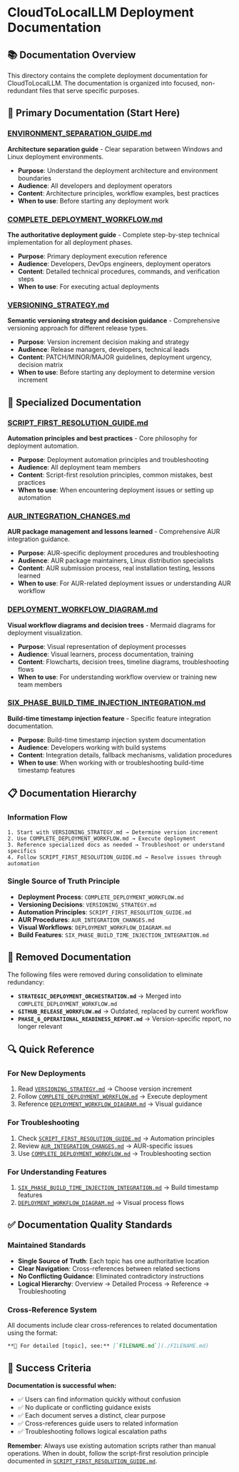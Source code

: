 # CloudToLocalLLM Deployment Documentation

## 📚 Documentation Overview

This directory contains the complete deployment documentation for CloudToLocalLLM. The documentation is organized into focused, non-redundant files that serve specific purposes.

## 🎯 Primary Documentation (Start Here)

### **[ENVIRONMENT_SEPARATION_GUIDE.md](./ENVIRONMENT_SEPARATION_GUIDE.md)**
**Architecture separation guide** - Clear separation between Windows and Linux deployment environments.
- **Purpose**: Understand the deployment architecture and environment boundaries
- **Audience**: All developers and deployment operators
- **Content**: Architecture principles, workflow examples, best practices
- **When to use**: Before starting any deployment work

### **[COMPLETE_DEPLOYMENT_WORKFLOW.md](./COMPLETE_DEPLOYMENT_WORKFLOW.md)**
**The authoritative deployment guide** - Complete step-by-step technical implementation for all deployment phases.
- **Purpose**: Primary deployment execution reference
- **Audience**: Developers, DevOps engineers, deployment operators
- **Content**: Detailed technical procedures, commands, and verification steps
- **When to use**: For executing actual deployments

### **[VERSIONING_STRATEGY.md](./VERSIONING_STRATEGY.md)**
**Semantic versioning strategy and decision guidance** - Comprehensive versioning approach for different release types.
- **Purpose**: Version increment decision making and strategy
- **Audience**: Release managers, developers, technical leads
- **Content**: PATCH/MINOR/MAJOR guidelines, deployment urgency, decision matrix
- **When to use**: Before starting any deployment to determine version increment

## 🔧 Specialized Documentation

### **[SCRIPT_FIRST_RESOLUTION_GUIDE.md](./SCRIPT_FIRST_RESOLUTION_GUIDE.md)**
**Automation principles and best practices** - Core philosophy for deployment automation.
- **Purpose**: Deployment automation principles and troubleshooting
- **Audience**: All deployment team members
- **Content**: Script-first resolution principles, common mistakes, best practices
- **When to use**: When encountering deployment issues or setting up automation

### **[AUR_INTEGRATION_CHANGES.md](./AUR_INTEGRATION_CHANGES.md)**
**AUR package management and lessons learned** - Comprehensive AUR integration guidance.
- **Purpose**: AUR-specific deployment procedures and troubleshooting
- **Audience**: AUR package maintainers, Linux distribution specialists
- **Content**: AUR submission process, real installation testing, lessons learned
- **When to use**: For AUR-related deployment issues or understanding AUR workflow

### **[DEPLOYMENT_WORKFLOW_DIAGRAM.md](./DEPLOYMENT_WORKFLOW_DIAGRAM.md)**
**Visual workflow diagrams and decision trees** - Mermaid diagrams for deployment visualization.
- **Purpose**: Visual representation of deployment processes
- **Audience**: Visual learners, process documentation, training
- **Content**: Flowcharts, decision trees, timeline diagrams, troubleshooting flows
- **When to use**: For understanding workflow overview or training new team members

### **[SIX_PHASE_BUILD_TIME_INJECTION_INTEGRATION.md](./SIX_PHASE_BUILD_TIME_INJECTION_INTEGRATION.md)**
**Build-time timestamp injection feature** - Specific feature integration documentation.
- **Purpose**: Build-time timestamp injection system documentation
- **Audience**: Developers working with build systems
- **Content**: Integration details, fallback mechanisms, validation procedures
- **When to use**: When working with or troubleshooting build-time timestamp features

## 📋 Documentation Hierarchy

### **Information Flow**
```
1. Start with VERSIONING_STRATEGY.md → Determine version increment
2. Use COMPLETE_DEPLOYMENT_WORKFLOW.md → Execute deployment
3. Reference specialized docs as needed → Troubleshoot or understand specifics
4. Follow SCRIPT_FIRST_RESOLUTION_GUIDE.md → Resolve issues through automation
```

### **Single Source of Truth Principle**
- **Deployment Process**: `COMPLETE_DEPLOYMENT_WORKFLOW.md`
- **Versioning Decisions**: `VERSIONING_STRATEGY.md`
- **Automation Principles**: `SCRIPT_FIRST_RESOLUTION_GUIDE.md`
- **AUR Procedures**: `AUR_INTEGRATION_CHANGES.md`
- **Visual Workflows**: `DEPLOYMENT_WORKFLOW_DIAGRAM.md`
- **Build Features**: `SIX_PHASE_BUILD_TIME_INJECTION_INTEGRATION.md`

## 🚫 Removed Documentation

The following files were removed during consolidation to eliminate redundancy:

- **`STRATEGIC_DEPLOYMENT_ORCHESTRATION.md`** → Merged into `COMPLETE_DEPLOYMENT_WORKFLOW.md`
- **`GITHUB_RELEASE_WORKFLOW.md`** → Outdated, replaced by current workflow
- **`PHASE_6_OPERATIONAL_READINESS_REPORT.md`** → Version-specific report, no longer relevant

## 🔍 Quick Reference

### **For New Deployments**
1. Read [`VERSIONING_STRATEGY.md`](./VERSIONING_STRATEGY.md) → Choose version increment
2. Follow [`COMPLETE_DEPLOYMENT_WORKFLOW.md`](./COMPLETE_DEPLOYMENT_WORKFLOW.md) → Execute deployment
3. Reference [`DEPLOYMENT_WORKFLOW_DIAGRAM.md`](./DEPLOYMENT_WORKFLOW_DIAGRAM.md) → Visual guidance

### **For Troubleshooting**
1. Check [`SCRIPT_FIRST_RESOLUTION_GUIDE.md`](./SCRIPT_FIRST_RESOLUTION_GUIDE.md) → Automation principles
2. Review [`AUR_INTEGRATION_CHANGES.md`](./AUR_INTEGRATION_CHANGES.md) → AUR-specific issues
3. Use [`COMPLETE_DEPLOYMENT_WORKFLOW.md`](./COMPLETE_DEPLOYMENT_WORKFLOW.md) → Troubleshooting section

### **For Understanding Features**
1. [`SIX_PHASE_BUILD_TIME_INJECTION_INTEGRATION.md`](./SIX_PHASE_BUILD_TIME_INJECTION_INTEGRATION.md) → Build timestamp features
2. [`DEPLOYMENT_WORKFLOW_DIAGRAM.md`](./DEPLOYMENT_WORKFLOW_DIAGRAM.md) → Visual process flows

## ✅ Documentation Quality Standards

### **Maintained Standards**
- **Single Source of Truth**: Each topic has one authoritative location
- **Clear Navigation**: Cross-references between related sections
- **No Conflicting Guidance**: Eliminated contradictory instructions
- **Logical Hierarchy**: Overview → Detailed Process → Reference → Troubleshooting

### **Cross-Reference System**
All documents include clear cross-references to related documentation using the format:
```markdown
**📖 For detailed [topic], see:** [`FILENAME.md`](./FILENAME.md)
```

## 🎯 Success Criteria

**Documentation is successful when:**
- ✅ Users can find information quickly without confusion
- ✅ No duplicate or conflicting guidance exists
- ✅ Each document serves a distinct, clear purpose
- ✅ Cross-references guide users to related information
- ✅ Troubleshooting follows logical escalation paths

**Remember**: Always use existing automation scripts rather than manual operations. When in doubt, follow the script-first resolution principle documented in [`SCRIPT_FIRST_RESOLUTION_GUIDE.md`](./SCRIPT_FIRST_RESOLUTION_GUIDE.md).
